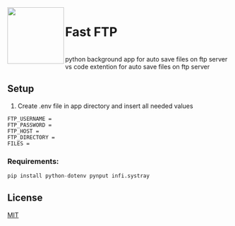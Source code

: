 <img align="left" src="https://raw.githubusercontent.com/tommaso-caputi/fast-ftp/dev-app/app/ftp.ico" width="128" height="128"/>

# Fast FTP

<br />
python background app for auto save files on ftp server<br />
vs code extention for auto save files on ftp server

## Setup
1. Create .env file in app directory and insert all needed values
```
FTP_USERNAME = 
FTP_PASSWORD = 
FTP_HOST = 
FTP_DIRECTORY = 
FILES = 
```
### Requirements:
```python
pip install python-dotenv pynput infi.systray
```

## License
[MIT](https://choosealicense.com/licenses/mit/)
